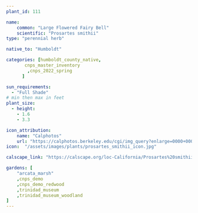 ```yaml
---
plant_id: 111

name: 
    common: "Large Flowered Fairy Bell"   
    scientific: "Prosartes smithii" 
type: "perennial herb"

native_to: "Humboldt"

categories: [humboldt_county_native,
       cnps_master_inventory
        ,cnps_2022_spring
      ]

sun_requirements:
  - "Full Shade"
# min then max in feet
plant_size:
  - height: 
    - 1.6
    - 3.3

icon_attribution: 
    name: "Calphotos"
    url: "https://calphotos.berkeley.edu/cgi/img_query?enlarge=0000+0000+0812+1492" 
icon:  "/assets/images/plants/prosartes_smithii_icon.jpg"

calscape_link: "https://calscape.org/loc-California/Prosartes%20smithii%20(Large%20Flowered%20Fairy%20Bell)"

gardens: [ 
    "arcata_marsh"
    ,cnps_demo
    ,cnps_demo_redwood
    ,trinidad_museum
    ,trinidad_museum_woodland
]
---
```


